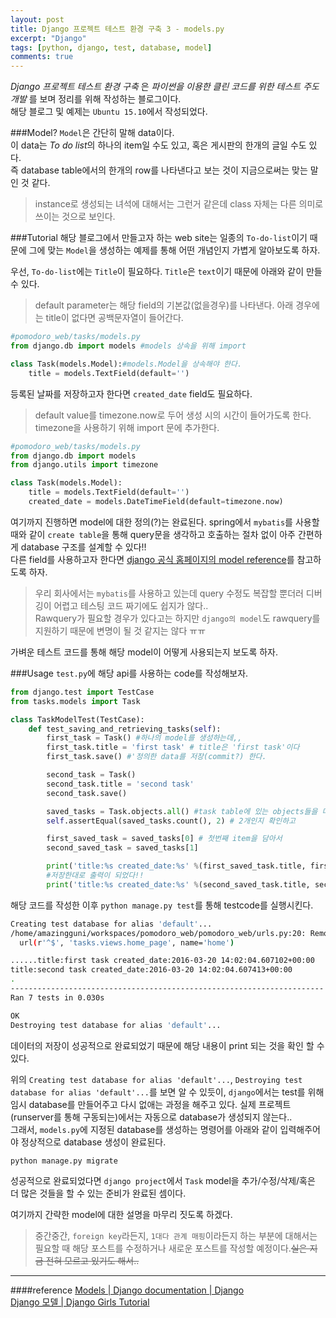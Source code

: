 ```yaml
---
layout: post
title: Django 프로젝트 테스트 환경 구축 3 - models.py
excerpt: "Django"
tags: [python, django, test, database, model]
comments: true
---
```


*Django 프로젝트 테스트 환경 구축* 은 *파이썬을 이용한 클린 코드를 위한 테스트 주도 개발* 를 보며 정리를 위해 작성하는 블로그이다.  
해당 블로그 및 예제는 `Ubuntu 15.10`에서 작성되었다.  

###Model?
`Model`은 간단히 말해 data이다.  
이 data는 *To do list*의 하나의 item일 수도 있고, 혹은 게시판의 한개의 글일 수도 있다.  
즉 database table에서의 한개의 row를 나타낸다고 보는 것이 지금으로써는 맞는 말인 것 같다.
> instance로 생성되는 녀석에 대해서는 그런거 같은데 class 자체는 다른 의미로 쓰이는 것으로 보인다.

###Tutorial
해당 블로그에서 만들고자 하는 web site는 일종의 `To-do-list`이기 때문에 그에 맞는 `Model`을 생성하는 예제를 통해 어떤 개념인지 가볍게 알아보도록 하자.  

우선, `To-do-list`에는 `Title`이 필요하다.  `Title`은 `text`이기 때문에 아래와 같이 만들 수 있다.

> default parameter는 해당 field의 기본값(없을경우)를 나타낸다. 아래 경우에는 title이 없다면 공백문자열이 들어간다.

``` python
#pomodoro_web/tasks/models.py
from django.db import models #models 상속을 위해 import

class Task(models.Model):#models.Model을 상속해야 한다.
    title = models.TextField(default='')
```
등록된 날짜를 저장하고자 한다면 `created_date` field도 필요하다.

> default value를 timezone.now로 두어 생성 시의 시간이 들어가도록 한다. timezone을 사용하기 위해 import 문에 추가한다.

``` python
#pomodoro_web/tasks/models.py
from django.db import models
from django.utils import timezone

class Task(models.Model):
    title = models.TextField(default='')
    created_date = models.DateTimeField(default=timezone.now)
```

여기까지 진행하면 model에 대한 정의(?)는 완료된다. spring에서 `mybatis`를 사용할 때와 같이 `create table`을 통해 query문을 생각하고 호출하는 절차 없이 아주 간편하게 database 구조를 설계할 수 있다!!  
다른 field를 사용하고자 한다면 [django 공식 홈페이지의 model reference](https://docs.djangoproject.com/en/1.9/ref/models/fields/)를 참고하도록 하자.

> 우리 회사에서는 `mybatis`를 사용하고 있는데 query 수정도 복잡할 뿐더러 디버깅이 어렵고 테스팅 코드 짜기에도 쉽지가 않다..  
Rawquery가 필요할 경우가 있다고는 하지만 `django의 model`도 rawquery를 지원하기 때문에 변명이 될 것 같지는 않다 ㅠㅠ

가벼운 테스트 코드를 통해 해당 model이 어떻게 사용되는지 보도록 하자.

###Usage
`test.py`에 해당 api를 사용하는 code를 작성해보자.  

``` python
from django.test import TestCase
from tasks.models import Task

class TaskModelTest(TestCase):
    def test_saving_and_retrieving_tasks(self):
        first_task = Task() #하나의 model를 생성하는데,,
        first_task.title = 'first task' # title은 'first task'이다
        first_task.save() #'정의한 data를 저장(commit?) 한다.

        second_task = Task()
        second_task.title = 'second task'
        second_task.save()

        saved_tasks = Task.objects.all() #task table에 있는 objects들을 다 불러왔는데
        self.assertEqual(saved_tasks.count(), 2) # 2개인지 확인하고

        first_saved_task = saved_tasks[0] # 첫번째 item을 담아서
        second_saved_task = saved_tasks[1]

        print('title:%s created_date:%s' %(first_saved_task.title, first_saved_task.created_date)) #출력해보았다.
        #저장한대로 출력이 되었다!!
        print('title:%s created_date:%s' %(second_saved_task.title, second_saved_task.created_date))
```

해당 코드를 작성한 이후 `python manage.py test`를 통해 testcode를 실행시킨다.

``` sh
Creating test database for alias 'default'...
/home/amazingguni/workspaces/pomodoro_web/pomodoro_web/urls.py:20: RemovedInDjango110Warning: Support for string view arguments to url() is deprecated and will be removed in Django 1.10 (got tasks.views.home_page). Pass the callable instead.
  url(r'^$', 'tasks.views.home_page', name='home')

......title:first task created_date:2016-03-20 14:02:04.607102+00:00
title:second task created_date:2016-03-20 14:02:04.607413+00:00
.
----------------------------------------------------------------------
Ran 7 tests in 0.030s

OK
Destroying test database for alias 'default'...
```

데이터의 저장이 성공적으로 완료되었기 때문에 해당 내용이 print 되는 것을 확인 할 수 있다.  


위의 `Creating test database for alias 'default'...`, `Destroying test database for alias 'default'...`를 보면 알 수 있듯이,
`django`에서는 test를 위해 임시 database를 만들어주고 다시 없애는 과정을 해주고 있다. 실제 프로젝트(runserver를 통해 구동되는)에서는 자동으로 database가 생성되지 않는다..  
그래서, `models.py`에 지정된 database를 생성하는 명령어를 아래와 같이 입력해주어야 정상적으로 database 생성이 완료된다.

``` sh
python manage.py migrate
```

성공적으로 완료되었다면 `django project`에서 `Task` model을 추가/수정/삭제/혹은 더 많은 것들을 할 수 있는 준비가 완료된 셈이다.


여기까지 간략한 model에 대한 설명을 마무리 짓도록 하겠다.

> 중간중간, `foreign key`라든지, `1대다 관계 매핑`이라든지 하는 부분에 대해서는 필요할 때 해당 포스트를 수정하거나 새로운 포스트를 작성할 예정이다.~~실은 지금 전혀 모르고 있기도 해서..~~


-----
####reference
[Models | Django documentation | Django](https://docs.djangoproject.com/en/1.9/topics/db/models/)  
[Django 모델 | Django Girls Tutorial](http://tutorial.djangogirls.org/ko/django_models/index.html)
